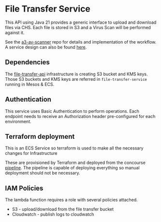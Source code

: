 # File Transfer Service

This API using Java 21 provides a generic interface to upload and download files via CHS. Each file is stored in S3 and a Virus Scan will be performed against it.

See the [a3-av-scanner](https://github.com/companieshouse/s3-av-scanner) repo for details and implementation of the workflow. A service design can also be found [here](https://companieshouse.atlassian.net/wiki/spaces/Arch/pages/878215317/File+Transfer+Service).

## Dependencies
The [file-transfer-api](https://github.com/companieshouse/file-transfer-api) infrastructure is creating S3 bucket and KMS keys. Those S3 buckets and KMS keys are referred in `file-transfer-service` running in Mesos & ECS.

## Authentication
This service uses Basic Authentication to perform operations. Each endpoint needs to receive an Authorization header pre-configured for each environment.


## Terraform deployment
This is an ECS Service so terraform is used to make all the necessary changes for Infrastructure

These are provisioned by Terraform and deployed from the concourse [pipeline](https://ci-platform.companieshouse.gov.uk/teams/team-development/pipelines/file-transfer-service).
The pipeline is capable of deploying everything so manual deployment should not be necessary.

## IAM Policies
The lambda function requires a role with several policies attached.
- S3 - upload/download from the file transfer bucket
- Cloudwatch - publish logs to cloudwatch
